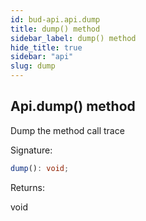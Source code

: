```yaml
---
id: bud-api.api.dump
title: dump() method
sidebar_label: dump() method
hide_title: true
sidebar: "api"
slug: dump
---
```


## Api.dump() method

Dump the method call trace

Signature:

```typescript
dump(): void;
```

Returns:

void
